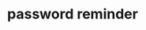 ---
layout: tag
title: password reminder
pagetag: password-reminder
url: /tag/password-reminder/
---